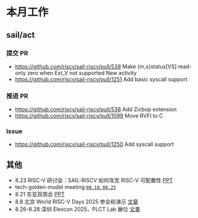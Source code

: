 # 本月工作

## sail/act

### 提交 PR
- <https://github.com/riscv/sail-riscv/pull/538> Make \{m,s\}status\[VS\] read-only zero when Ext_V not supported
New activity
- <https://github.com/riscv/sail-riscv/pull/1251> Add basic syscall support

### 推进 PR
- <https://github.com/riscv/sail-riscv/pull/538> Add Zicbop extension
- <https://github.com/riscv/sail-riscv/pull/1099> Move RVFI to C

### Issue

- <https://github.com/riscv/sail-riscv/pull/1250> Add syscall support

## 其他

- 8.23 RISC-V 研讨会：SAIL-RISCV 如何攻克 RISC-V 可配置性 [PPT](https://github.com/trdthg/plct/blob/main/doc/sail/json-config/main.pdf)
- tech-golden-model meeting [`08.18`, `08.25`](https://docs.google.com/document/d/1f9ihMT8vcmgijmvebMiHttwSbw9eY_MKkR9ea3CNFCg)
- 8.21 东亚双周会 [PPT](https://docs.google.com/presentation/d/1wFh9WXinsaQhMQgQBXODzm8KRUB_JeGJuWgfOXwNeiA/edit?slide=id.g327cde8f41c_0_68#slide=id.g327cde8f41c_0_68)
- 8.8 北京 World RISC-V Days 2025 参会和演示 [文章](https://mp.weixin.qq.com/s/OW8OAXUPN-kWurjVjk2VsQ)
- 8.26-8.28 深圳 Elexcon 2025，PLCT Lab 展位 [文章](https://mp.weixin.qq.com/s/HqU26th_RpWFhKcK4IQLmQ)
